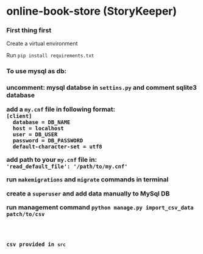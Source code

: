 # online-book-store (StoryKeeper)
<h3>First thing first</h3>
<p>Create a virtual environment</p>
Run <code>pip install requirements.txt</code>
<h3>To use mysql as db:<h3>
<p>uncomment: mysql databse in <code>settins.py</code> and comment sqlite3 database</p>
<p>add a <code>my.cnf</code> file in following format:<br>
  <code>[client]
  database = DB_NAME
  host = localhost
  user = DB_USER
  password = DB_PASSWORD
  default-character-set = utf8</code>
  </p>

  <p>add path to your <code>my.cnf</code> file in:<br>
  <code>'read_default_file': '/path/to/my.cnf'</code>
  </p>

  <p>run <code>makemigrations</code> and <code>migrate</code> commands in terminal</p>
  <p>create a <code>superuser</code> and add data manually to MySql DB</p>

  <p>run management command <code>python manage.py import_csv_data patch/to/csv</p>
  <p>csv provided in <code>src</code></p>


